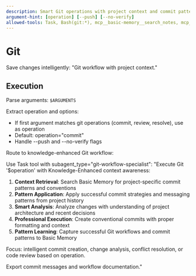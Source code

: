 ```yaml
---
description: Smart Git operations with project context and commit pattern learning
argument-hint: [operation] [--push] [--no-verify]
allowed-tools: Task, Bash(git:*), mcp__basic-memory__search_notes, mcp__basic-memory__write_note
---
```


# Git

Save changes intelligently: "Git workflow with project context."

## Execution

Parse arguments: `$ARGUMENTS`

Extract operation and options:

- If first argument matches git operations (commit, review, resolve), use as operation
- Default: operation="commit"
- Handle --push and --no-verify flags

Route to knowledge-enhanced Git workflow:

Use Task tool with subagent_type="git-workflow-specialist":
"Execute Git '$operation' with Knowledge-Enhanced context awareness:

1. **Context Retrieval**: Search Basic Memory for project-specific commit patterns and conventions
2. **Pattern Application**: Apply successful commit strategies and messaging patterns from project history
3. **Smart Analysis**: Analyze changes with understanding of project architecture and recent decisions  
4. **Professional Execution**: Create conventional commits with proper formatting and context
5. **Pattern Learning**: Capture successful Git workflows and commit patterns to Basic Memory

Focus: intelligent commit creation, change analysis, conflict resolution, or code review based on operation.

Export commit messages and workflow documentation."
